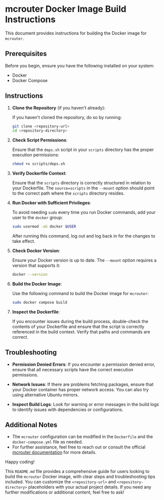 # mcrouter Docker Image Build Instructions

This document provides instructions for building the Docker image for `mcrouter`.

## Prerequisites

Before you begin, ensure you have the following installed on your system:

- Docker
- Docker Compose

## Instructions

1. **Clone the Repository** (if you haven't already):

   If you haven't cloned the repository, do so by running:
   ```bash
   git clone <repository-url>
   cd <repository-directory>
   ```

2. **Check Script Permissions**:

   Ensure that the `deps.sh` script in your `scripts` directory has the proper execution permissions:
   ```bash
   chmod +x scripts/deps.sh
   ```

3. **Verify Dockerfile Context**:

   Ensure that the `scripts` directory is correctly structured in relation to your Dockerfile. The `source=scripts` in the `--mount` option should point to the correct path where the `scripts` directory resides.

4. **Run Docker with Sufficient Privileges**:

   To avoid needing `sudo` every time you run Docker commands, add your user to the `docker` group:
   ```bash
   sudo usermod -aG docker $USER
   ```
   After running this command, log out and log back in for the changes to take effect.

5. **Check Docker Version**:

   Ensure your Docker version is up to date. The `--mount` option requires a version that supports it:
   ```bash
   docker --version
   ```

6. **Build the Docker Image**:

   Use the following command to build the Docker image for `mcrouter`:
   ```bash
   sudo docker compose build
   ```

7. **Inspect the Dockerfile**:

   If you encounter issues during the build process, double-check the contents of your Dockerfile and ensure that the script is correctly referenced in the build context. Verify that paths and commands are correct.

## Troubleshooting

- **Permission Denied Errors**: If you encounter a permission denied error, ensure that all necessary scripts have the correct execution permissions.

- **Network Issues**: If there are problems fetching packages, ensure that your Docker container has proper network access. You can also try using alternative Ubuntu mirrors.

- **Inspect Build Logs**: Look for warning or error messages in the build logs to identify issues with dependencies or configurations.

## Additional Notes

- The `mcrouter` configuration can be modified in the `Dockerfile` and the `docker-compose.yml` file as needed.
- For further assistance, feel free to reach out or consult the official [mcrouter documentation](https://github.com/facebook/mcrouter) for more details.

Happy coding!

This `README.md` file provides a comprehensive guide for users looking to build the `mcrouter` Docker image, with clear steps and troubleshooting tips included. You can customize the `<repository-url>` and `<repository-directory>` placeholders with your actual project details. If you need any further modifications or additional content, feel free to ask!